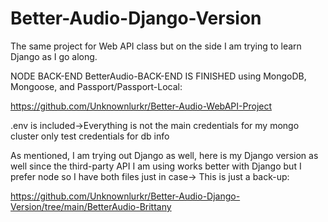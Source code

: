 # Better-Audio-Django-Version
The same project for Web API class but on the side I am trying to learn Django as I go along.

  
NODE BACK-END BetterAudio-BACK-END IS FINISHED using MongoDB, Mongoose, and Passport/Passport-Local:

https://github.com/Unknownlurkr/Better-Audio-WebAPI-Project

.env is included->Everything is not the main credentials for my mongo cluster only test credentials for db info

As mentioned, I am trying out Django as well, here is my Django version as well since the third-party API I am using works better with Django but I prefer node so I have both files just in case-> This is just a back-up:

https://github.com/Unknownlurkr/Better-Audio-Django-Version/tree/main/BetterAudio-Brittany
